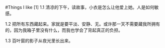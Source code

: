 #Things I like [1]
1.1 清凉的下午，读故事，小衣是怎么让他爱上她。人是如何敏感。

1.2 把所有东西藏起来。家就是要平淡、安静、无。或许那一天不需要藏我所拥有的，因为我箱子里没有什么，而我也学会了背起真正的负担。

1.3 百叶窗的影子从夜光里长出来。